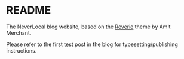 # README <!-- omit in toc -->

The NeverLocal blog website, based on the [Reverie](https://jekyllthemes.io/theme/reverie) theme by Amit Merchant.

Please refer to the first [test post](https://neverlocal.github.io/blog/test-post/) in the blog for typesetting/publishing instructions.

